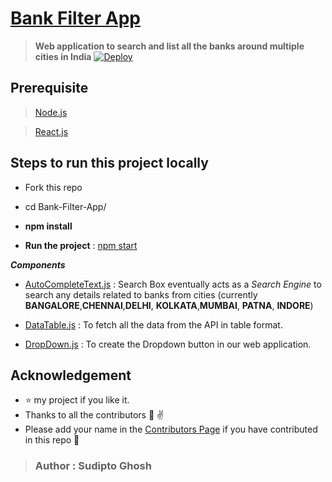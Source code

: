 # [Bank Filter App](https://bank-filter-app.herokuapp.com/)

> __Web application to search and list all the banks around multiple cities in India__ 
[![Deploy](https://www.herokucdn.com/deploy/button.png)](https://bank-filter-app.herokuapp.com)


## Prerequisite
> [Node.js](https://nodejs.org/en/) 

> [React.js](https://reactjs.org/)

## Steps to run this project locally 

- Fork this repo 

- cd Bank-Filter-App/

- **npm install** 
 
- **Run the project** : [npm start](http://localhost:3000/)

*__Components__*

- [AutoCompleteText.js](https://github.com/pydevsg/Bank-Filter-App/blob/master/src/Components/AutoCompleteText.js) : Search Box eventually acts as a _Search Engine_ to search any details related to banks from cities (currently **BANGALORE**,**CHENNAI**,**DELHI**, **KOLKATA**,**MUMBAI**, **PATNA**, **INDORE**) 

- [DataTable.js](https://github.com/pydevsg/Bank-Filter-App/blob/master/src/Components/DataTable.js) : To fetch all the data from the API in table format.

- [DropDown.js](https://github.com/pydevsg/Bank-Filter-App/blob/master/src/Components/Dropdown.js) : To create the Dropdown button in our web application.

## Acknowledgement
- :star: my project if you like it.
- Thanks to all the contributors :clap: :v: 
- Please add your name in the [Contributors Page](https://github.com/pydevsg/Bank-Filter-App/edit/master/CONTRIBUTORS.md) if you have contributed in this repo :raised_hands:

>  ### Author : Sudipto Ghosh
